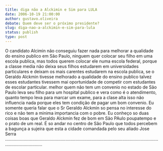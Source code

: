 ```yaml
---
title: diga não a Alckimin e Sim para LULA
date: 2006-10-19 21:00:00
author: gustavo.oliveira
debate: Quem deve ser o próximo presidente?
slug: diga-nao-a-alckimin-e-sim-para-lula
status: publish 
type: post
---
```


O candidato Alcimin não conseguiu fazer nada para melhorar a qualidade do ensino publico em São Paulo, ninguem quer colocar seu filho em uma escola publica, mas todos querem colocar ele numa escola federal, porque a classe media não deixa seus filhos estudarem em universidades particulares e deixam os mais carentes estudarem na escola publica, se o Geraldo Alckmin tivesse melhorado a qualidade do ensino publico talvez esses estudantes tivessem mai oportunidade de competir com estudantes de escolar particular. melhor quem não tem um convenio no estado de São Paulo leva seu filho para um hospital publico e vera como é o atendimento, quanto tempo leva para marcar um exame, para a clase alta isso não influencia nada porque eles tem condição de pagar um bom convenio. Eu somente queria falar que o Sr Geraldo Alckmin so pensa no interesse do rico e não tem a minima importancia com o pobre. Eu conheço so duas coisas boas que Geraldo Alckmin fez de bom em São PAulo poupatempo e o prato de um real. É so andar no centro de São Paulo que todos percebem a bagunça a sujeira que esta a cidade comandada pelo seu aliado Jose Serra ..........................................................................................................................................................
